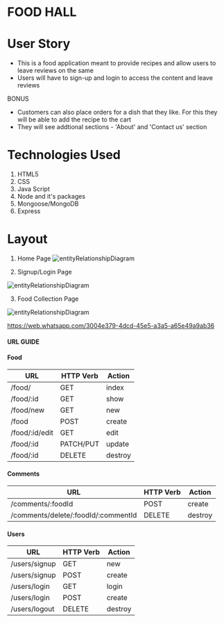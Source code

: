 # FOOD HALL

# User Story

- This is a food application meant to provide recipes and allow users to leave reviews on the same
- Users will have to sign-up and login to access the content and leave reviews 

BONUS
- Customers can also place orders for a dish that they like. For this they will be able to add the recipe to the cart
- They will see addtional sections - 'About' and 'Contact us' section

# Technologies Used

1. HTML5
2. CSS
3. Java Script
4. Node and it's packages
5. Mongoose/MongoDB
6. Express

# Layout

1. Home Page
![entityRelationshipDiagram](images/Home.png)

2. Signup/Login Page

![entityRelationshipDiagram](images/Login.png)

3. Food Collection Page

![entityRelationshipDiagram](images/Food.png)

https://web.whatsapp.com/3004e379-4dcd-45e5-a3a5-a65e49a9ab36

#### URL GUIDE

#### Food

| **URL**          | **HTTP Verb**|**Action**|
|------------------|--------------|----------|
| /food/         | GET          | index  
| /food/:id      | GET          | show       
| /food/new      | GET          | new   
| /food          | POST         | create   
| /food/:id/edit | GET          | edit       
| /food/:id      | PATCH/PUT    | update    
| /food/:id      | DELETE       | destroy  

#### Comments

| **URL**          | **HTTP Verb**|**Action**|
|--------------------|--------------|----------|
| /comments/:foodId | POST         | create  
| /comments/delete/:foodId/:commentId      | DELETE          | destroy       


#### Users

| **URL**          | **HTTP Verb**|**Action**|
|------------------|--------------|----------|
| /users/signup    | GET         | new  
| /users/signup    | POST         | create  
| /users/login     | GET         | login       
| /users/login     | POST         | create       
| /users/logout    | DELETE       | destroy   
